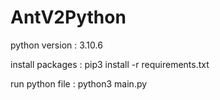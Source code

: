 # AntV2Python

python version : 3.10.6

install packages : pip3 install -r requirements.txt

run python file : python3 main.py